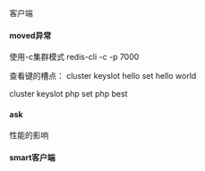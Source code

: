客户端

#### moved异常
使用-c集群模式
redis-cli -c -p 7000

查看键的槽点：
cluster keyslot hello
set hello world

cluster keyslot php
set php best


#### ask



性能的影响


#### smart客户端

 
